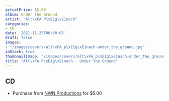 ```yaml
---
actualPrice: $5.00
album: Under the Ground
artist: "Alt\xFA P\xE1g\xE1nach"
categories:
- CD
date: '2021-11-25T06:08:05'
draft: false
images:
- "/images/covers/alt\xFA_p\xE1g\xE1nach-under_the_ground.jpg"
inStock: true
thumbnailImage: "/images/covers/alt\xFA_p\xE1g\xE1nach-under_the_ground-thumb.jpg"
title: "Alt\xFA P\xE1g\xE1nach - Under the Ground"
---
```


## CD
* Purchase from [NWN Productions](http://shop.nwnprod.com/index.php?route=product/product&path=93&product_id=3285&sort=pd.name&order=ASC) for $5.00
